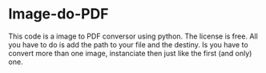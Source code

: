 # Image-do-PDF
This code is a image to PDF conversor using python. The license is free.
All you have to do is add the path to your file and the destiny. Is you have to convert more than one image, instanciate then just like the first (and only) one.

